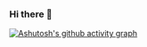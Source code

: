 ### Hi there 👋

[![Ashutosh's github activity graph](https://github-readme-activity-graph.vercel.app/graph?username=awxiaoxian2020&bg_color=ffcfe9&color=9e4c98&line=9e4c98&point=403d3d&area=true&hide_border=true)](https://github.com/ashutosh00710/github-readme-activity-graph)
